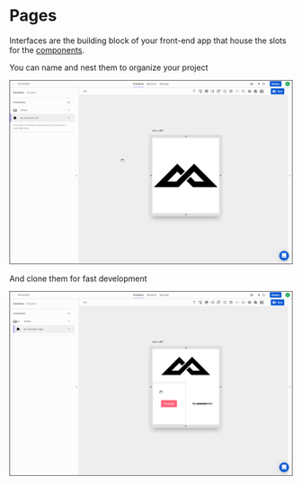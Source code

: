 # Pages

Interfaces are the building block of your front-end app that house the slots for the [components](../elements/).

You can name and nest them to organize your project

![](../../../.gitbook/assets/nest.gif)

And clone them for fast development

![](../../../.gitbook/assets/clone.gif)



